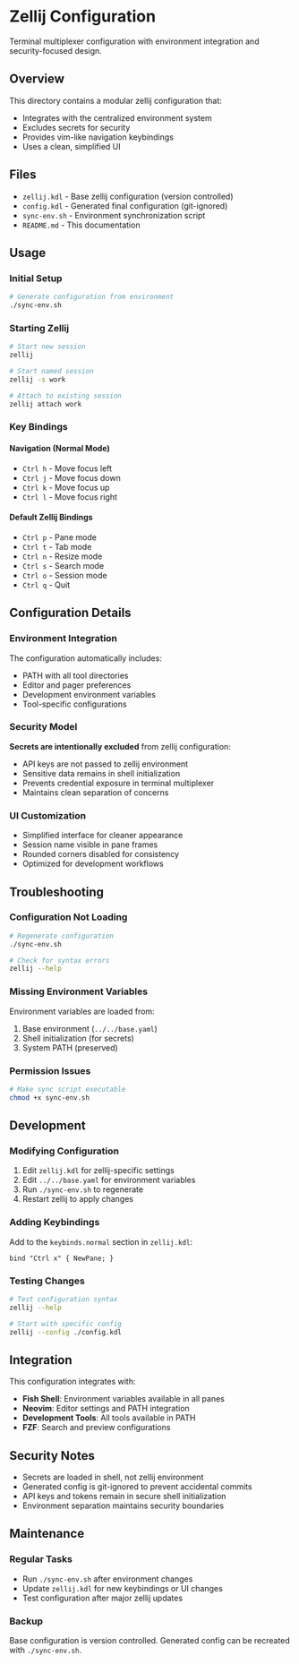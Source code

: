 # Zellij Configuration

Terminal multiplexer configuration with environment integration and security-focused design.

## Overview

This directory contains a modular zellij configuration that:
- Integrates with the centralized environment system
- Excludes secrets for security
- Provides vim-like navigation keybindings
- Uses a clean, simplified UI

## Files

- `zellij.kdl` - Base zellij configuration (version controlled)
- `config.kdl` - Generated final configuration (git-ignored)
- `sync-env.sh` - Environment synchronization script
- `README.md` - This documentation

## Usage

### Initial Setup
```bash
# Generate configuration from environment
./sync-env.sh
```

### Starting Zellij
```bash
# Start new session
zellij

# Start named session
zellij -s work

# Attach to existing session
zellij attach work
```

### Key Bindings

#### Navigation (Normal Mode)
- `Ctrl h` - Move focus left
- `Ctrl j` - Move focus down  
- `Ctrl k` - Move focus up
- `Ctrl l` - Move focus right

#### Default Zellij Bindings
- `Ctrl p` - Pane mode
- `Ctrl t` - Tab mode
- `Ctrl n` - Resize mode
- `Ctrl s` - Search mode
- `Ctrl o` - Session mode
- `Ctrl q` - Quit

## Configuration Details

### Environment Integration
The configuration automatically includes:
- PATH with all tool directories
- Editor and pager preferences
- Development environment variables
- Tool-specific configurations

### Security Model
**Secrets are intentionally excluded** from zellij configuration:
- API keys are not passed to zellij environment
- Sensitive data remains in shell initialization
- Prevents credential exposure in terminal multiplexer
- Maintains clean separation of concerns

### UI Customization
- Simplified interface for cleaner appearance
- Session name visible in pane frames
- Rounded corners disabled for consistency
- Optimized for development workflows

## Troubleshooting

### Configuration Not Loading
```bash
# Regenerate configuration
./sync-env.sh

# Check for syntax errors
zellij --help
```

### Missing Environment Variables
Environment variables are loaded from:
1. Base environment (`../../base.yaml`)
2. Shell initialization (for secrets)
3. System PATH (preserved)

### Permission Issues
```bash
# Make sync script executable
chmod +x sync-env.sh
```

## Development

### Modifying Configuration
1. Edit `zellij.kdl` for zellij-specific settings
2. Edit `../../base.yaml` for environment variables
3. Run `./sync-env.sh` to regenerate
4. Restart zellij to apply changes

### Adding Keybindings
Add to the `keybinds.normal` section in `zellij.kdl`:
```kdl
bind "Ctrl x" { NewPane; }
```

### Testing Changes
```bash
# Test configuration syntax
zellij --help

# Start with specific config
zellij --config ./config.kdl
```

## Integration

This configuration integrates with:
- **Fish Shell**: Environment variables available in all panes
- **Neovim**: Editor settings and PATH integration
- **Development Tools**: All tools available in PATH
- **FZF**: Search and preview configurations

## Security Notes

- Secrets are loaded in shell, not zellij environment
- Generated config is git-ignored to prevent accidental commits
- API keys and tokens remain in secure shell initialization
- Environment separation maintains security boundaries

## Maintenance

### Regular Tasks
- Run `./sync-env.sh` after environment changes
- Update `zellij.kdl` for new keybindings or UI changes
- Test configuration after major zellij updates

### Backup
Base configuration is version controlled. Generated config can be recreated with `./sync-env.sh`.
